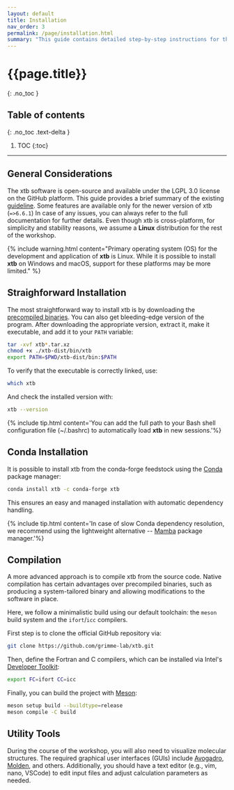 ```yaml
---
layout: default
title: Installation
nav_order: 3
permalink: /page/installation.html
summary: "This guide contains detailed step-by-step instructions for the installation of xtb software. Make sure to read it carefully."
---
```


# {{page.title}}
{: .no_toc }

## Table of contents
{: .no_toc .text-delta }

1. TOC
{:toc}
---
## General Considerations

The xtb software is open-source and available under the LGPL 3.0 license on the GitHub platform. This guide provides a brief summary of the existing [guideline](https://xtb-docs.readthedocs.io/en/latest/setup.html). Some features are available only for the newer version of xtb (`=>6.6.1`) In case of any issues, you can always refer to the full documentation for further details.
Even though xtb is cross-platform, for simplicity and stability reasons, we assume a **Linux** distribution for the rest of the workshop.

{% include warning.html content="Primary operating system (OS) for the development and application of **xtb** is Linux. While it is possible to install **xtb** on Windows and macOS, support for these platforms may be more limited." %}


## Straighforward Installation
The most straightforward way to install xtb is by downloading the [precompiled binaries](https://github.com/grimme-lab/xtb/releases). You can also get bleeding-edge version of the program.
After downloading the appropriate version, extract it, make it executable, and add it to your `PATH` variable:

```bash
tar -xvf xtb*.tar.xz
chmod +x ./xtb-dist/bin/xtb
export PATH=$PWD/xtb-dist/bin:$PATH
```

To verify that the executable is correctly linked, use:

```bash
which xtb
```
And check the installed version with:
```bash
xtb --version
```

{% include tip.html content='You can add the full path to your Bash shell configuration file (~/.bashrc) to automatically load **xtb** in new sessions.'%}

## Conda Installation

It is possible to install xtb from the conda-forge feedstock using the [Conda](https://docs.conda.io/projects/conda/en/latest/user-guide/getting-started.html) package manager:

```bash
conda install xtb -c conda-forge xtb
```
This ensures an easy and managed installation with automatic dependency handling.


{% include tip.html content='In case of slow Conda dependency resolution, we recommend using the lightweight alternative -- [Mamba](https://github.com/mamba-org/mamba) package manager.'%}



## Compilation 
A more advanced approach is to compile xtb from the source code. Native compilation has certain advantages over precompiled binaries, such as producing a system-tailored binary and allowing modifications to the software in place.

Here, we follow a minimalistic build using our default toolchain: the `meson` build system and the `ifort`/`icc` compilers.

First step is to clone the official GitHub repository via:
```bash
git clone https://github.com/grimme-lab/xtb.git
```

Then, define the Fortran and C compilers, which can be installed via Intel's [Developer Toolkit](https://www.intel.com/content/www/us/en/developer/tools/oneapi/toolkits.html#base-kit):
```bash
export FC=ifort CC=icc
```

Finally, you can build the project with [Meson](https://mesonbuild.com/):
```bash
meson setup build --buildtype=release
meson compile -C build
```


## Utility Tools
During the course of the workshop, you will also need to visualize molecular structures.
The required graphical user interfaces (GUIs) include [Avogadro](https://avogadro.cc/), [Molden](https://www.theochem.ru.nl/molden/), and others.
Additionally, you should have a text editor (e.g., vim, nano, VSCode) to edit input files and adjust calculation parameters as needed.


